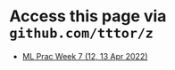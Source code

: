 # Access this page via `github.com/tttor/z`
* [ML Prac Week 7 (12, 13 Apr 2022)](https://gist.github.com/tttor/37a96b7979218f00e9dddf2460390331)
  
